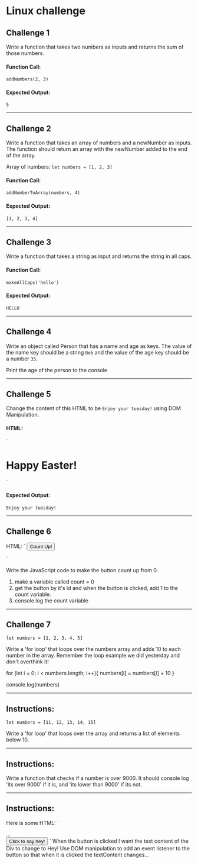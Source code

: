 # Linux challenge

## Challenge 1

Write a function that takes two numbers as inputs and returns the sum of those numbers.

#### Function Call:

`addNumbers(2, 3)`

#### Expected Output:

`5`

---------------------------------------------

## Challenge 2

Write a function that takes an array of numbers and a newNumber as inputs. The function should return an array with the newNumber added to the end of the array.

Array of numbers: `let numbers = [1, 2, 3]`

#### Function Call:

`addNumberToArray(numbers, 4)`

#### Expected Output:

`[1, 2, 3, 4]`

---------------------------------------------

## Challenge 3

Write a function that takes a string as input and returns the string in all caps.

#### Function Call:

`makeAllCaps('hello')`

#### Expected Output:

`HELLO`

---------------------------------------------

## Challenge 4

Write an object called Person that has a name and age as keys. The value of the name key should be a string `Bob` and the value of the age key should be a number `35`.

Print the age of the person to the console

---------------------------------------------

## Challenge 5

Change the content of this HTML to be `Enjoy your tuesday!` using DOM Manipulation.

#### HTML:
`
<h1 class="content">Happy Easter!</h1>
`

#### Expected Output:

`Enjoy your tuesday!`

------------------------------------------

## Challenge 6

HTML:
`
<button id="count"> Count Up! </button>

`

Write the JavaScript code to make the button count up from 0.

1. make a variable called count = 0
2. get the button by it's id and when the button is clicked, add 1 to the count variable.
3. console.log the count variable

-----------------------------------------

## Challenge 7

`let numbers = [1, 2, 3, 4, 5]`

Write a 'for loop' that loops over the numbers array and adds 10 to each number in the array.
Remember the loop example we did yesterday and don't overthink it!

for (let i = 0; i < numbers.length; i++){
    numbers[i] = numbers[i] + 10
}

console.log(numbers)


--------------------------

## Instructions:

`let numbers = [11, 12, 13, 14, 15]`

Write a 'for loop' that loops over the array and returns a list of elements below 10.

--------------------------------

## Instructions:

Write a function that checks if a number is over 9000. 
It should console log 'its over 9000' if it is, and 'its lower than 9000' if its not.

--------------------------------

## Instructions:

Here is some HTML:
`
<div id="list">...</div>
<button id="button">Click to say hey!</button>
`
When the button is clicked I want the text content of the Div to change to Hey!
Use DOM manipulation to add an event listener to the button so that when it is clicked the textContent changes...

